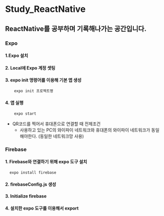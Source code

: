 # Study_ReactNative
## ReactNative를 공부하며 기록해나가는 공간입니다.

### Expo
#### 1.Expo 설치
#### 2. Local에 Expo 계정 셋팅
#### 3. expo init 명령어를 이용해 기본 앱 생성
```jsx
    expo init 프로젝트명
```
#### 4. 앱 실행
```jsx
    expo start
```

* QR코드를 찍어서 휴대폰으로 연결할 때 전제조건
  * 사용하고 있는 PC의 와이파이 네트워크와 휴대폰의 와이파이 네트워크가 동일해야한다. (동일한 네트워크망 사용)



### Firebase
#### 1. Firebase와 연결하기 위해 expo 도구 설치 
```jsx
  expo install firebase
```
#### 2. firebaseConfig.js 생성
#### 3. Initialize firebase
#### 4. 설치한 expo 도구를 이용해서 export